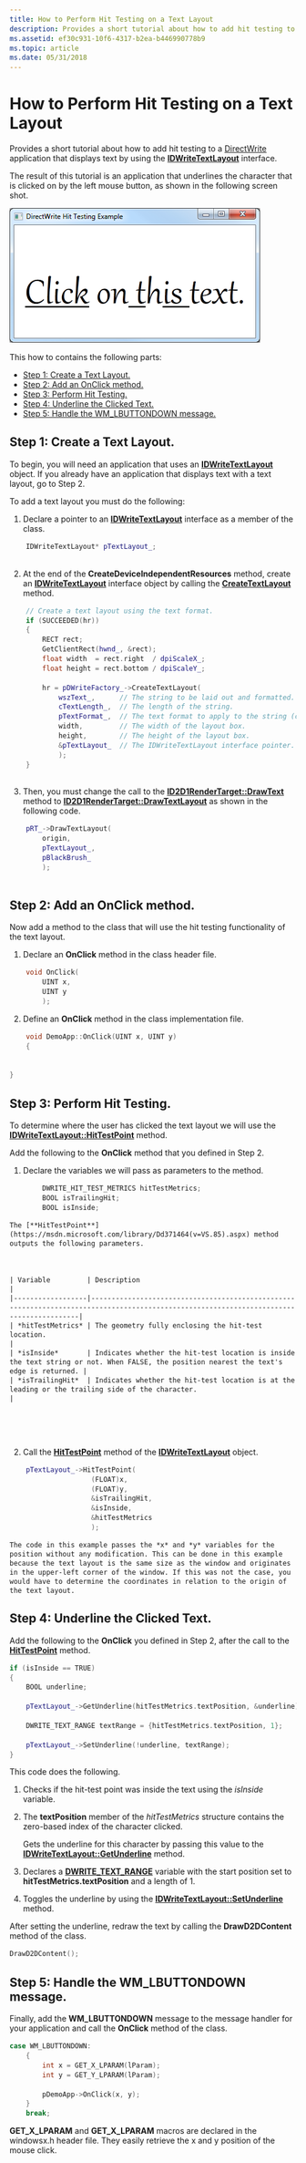 ```yaml
---
title: How to Perform Hit Testing on a Text Layout
description: Provides a short tutorial about how to add hit testing to a DirectWrite application that displays text by using the IDWriteTextLayout interface.
ms.assetid: ef30c931-10f6-4317-b2ea-b446990778b9
ms.topic: article
ms.date: 05/31/2018
---
```


# How to Perform Hit Testing on a Text Layout

Provides a short tutorial about how to add hit testing to a [DirectWrite](direct-write-portal.md) application that displays text by using the [**IDWriteTextLayout**](https://msdn.microsoft.com/library/Dd316718(v=VS.85).aspx) interface.

The result of this tutorial is an application that underlines the character that is clicked on by the left mouse button, as shown in the following screen shot.

![screen shot of "click on this text"](images/hittest.png)

This how to contains the following parts:

-   [Step 1: Create a Text Layout.](#step-1-create-a-text-layout)
-   [Step 2: Add an OnClick method.](#step-2-add-an-onclick-method)
-   [Step 3: Perform Hit Testing.](#step-3-perform-hit-testing)
-   [Step 4: Underline the Clicked Text.](#step-4-underline-the-clicked-text)
-   [Step 5: Handle the WM\_LBUTTONDOWN message.](https://docs.microsoft.com/windows)

## Step 1: Create a Text Layout.

To begin, you will need an application that uses an [**IDWriteTextLayout**](https://msdn.microsoft.com/library/Dd316718(v=VS.85).aspx) object. If you already have an application that displays text with a text layout, go to Step 2.

To add a text layout you must do the following:

1.  Declare a pointer to an [**IDWriteTextLayout**](https://msdn.microsoft.com/library/Dd316718(v=VS.85).aspx) interface as a member of the class.
```C++
    IDWriteTextLayout* pTextLayout_;
    
```

    

2.  At the end of the **CreateDeviceIndependentResources** method, create an [**IDWriteTextLayout**](https://msdn.microsoft.com/library/Dd316718(v=VS.85).aspx) interface object by calling the [**CreateTextLayout**](https://msdn.microsoft.com/library/Dd368205(v=VS.85).aspx) method.
```C++
    // Create a text layout using the text format.
    if (SUCCEEDED(hr))
    {
        RECT rect;
        GetClientRect(hwnd_, &rect); 
        float width  = rect.right  / dpiScaleX_;
        float height = rect.bottom / dpiScaleY_;

        hr = pDWriteFactory_->CreateTextLayout(
            wszText_,      // The string to be laid out and formatted.
            cTextLength_,  // The length of the string.
            pTextFormat_,  // The text format to apply to the string (contains font information, etc).
            width,         // The width of the layout box.
            height,        // The height of the layout box.
            &pTextLayout_  // The IDWriteTextLayout interface pointer.
            );
    }
    
```

    

3.  Then, you must change the call to the [**ID2D1RenderTarget::DrawText**](/windows/win32/api/d2d1/nf-d2d1-id2d1rendertarget-drawtext(constwchar_uint32_idwritetextformat_constd2d1_rect_f__id2d1brush_d2d1_draw_text_options_dwrite_measuring_mode)) method to [**ID2D1RenderTarget::DrawTextLayout**](/windows/win32/api/d2d1/nf-d2d1-id2d1rendertarget-drawtextlayout) as shown in the following code.
```C++
    pRT_->DrawTextLayout(
        origin,
        pTextLayout_,
        pBlackBrush_
        );
    
```

    

## Step 2: Add an OnClick method.

Now add a method to the class that will use the hit testing functionality of the text layout.

1.  Declare an **OnClick** method in the class header file.
```C++
    void OnClick(
        UINT x,
        UINT y
        );
```

    

2.  Define an **OnClick** method in the class implementation file.
```C++
    void DemoApp::OnClick(UINT x, UINT y)
    {

    
}
```



    

## Step 3: Perform Hit Testing.

To determine where the user has clicked the text layout we will use the [**IDWriteTextLayout::HitTestPoint**](https://msdn.microsoft.com/library/Dd371464(v=VS.85).aspx) method.

Add the following to the **OnClick** method that you defined in Step 2.

1.  Declare the variables we will pass as parameters to the method.

```C++
        DWRITE_HIT_TEST_METRICS hitTestMetrics;
        BOOL isTrailingHit;
        BOOL isInside; 
```

    

    The [**HitTestPoint**](https://msdn.microsoft.com/library/Dd371464(v=VS.85).aspx) method outputs the following parameters.

    

    | Variable         | Description                                                                                                                             |
    |------------------|-----------------------------------------------------------------------------------------------------------------------------------------|
    | *hitTestMetrics* | The geometry fully enclosing the hit-test location.                                                                                     |
    | *isInside*       | Indicates whether the hit-test location is inside the text string or not. When FALSE, the position nearest the text's edge is returned. |
    | *isTrailingHit*  | Indicates whether the hit-test location is at the leading or the trailing side of the character.                                        |

    

     

2.  Call the [**HitTestPoint**](https://msdn.microsoft.com/library/Dd371464(v=VS.85).aspx) method of the [**IDWriteTextLayout**](https://msdn.microsoft.com/library/Dd316718(v=VS.85).aspx) object.

```C++
    pTextLayout_->HitTestPoint(
                    (FLOAT)x, 
                    (FLOAT)y,
                    &isTrailingHit,
                    &isInside,
                    &hitTestMetrics
                    );
```

    

    The code in this example passes the *x* and *y* variables for the position without any modification. This can be done in this example because the text layout is the same size as the window and originates in the upper-left corner of the window. If this was not the case, you would have to determine the coordinates in relation to the origin of the text layout.

## Step 4: Underline the Clicked Text.

Add the following to the **OnClick** you defined in Step 2, after the call to the [**HitTestPoint**](https://msdn.microsoft.com/library/Dd371464(v=VS.85).aspx) method.


```C++
if (isInside == TRUE)
{
    BOOL underline;

    pTextLayout_->GetUnderline(hitTestMetrics.textPosition, &underline);

    DWRITE_TEXT_RANGE textRange = {hitTestMetrics.textPosition, 1};

    pTextLayout_->SetUnderline(!underline, textRange);
}
```



This code does the following.

1.  Checks if the hit-test point was inside the text using the *isInside* variable.
2.  The **textPosition** member of the *hitTestMetrics* structure contains the zero-based index of the character clicked.

    Gets the underline for this character by passing this value to the [**IDWriteTextLayout::GetUnderline**](https://msdn.microsoft.com/library/Dd371463(v=VS.85).aspx) method.

3.  Declares a [**DWRITE\_TEXT\_RANGE**](/windows/win32/api/dwrite/ns-dwrite-dwrite_text_range) variable with the start position set to **hitTestMetrics.textPosition** and a length of 1.
4.  Toggles the underline by using the [**IDWriteTextLayout::SetUnderline**](https://msdn.microsoft.com/library/Dd371518(v=VS.85).aspx) method.

After setting the underline, redraw the text by calling the **DrawD2DContent** method of the class.


```C++
DrawD2DContent();
```



## Step 5: Handle the WM\_LBUTTONDOWN message.

Finally, add the **WM\_LBUTTONDOWN** message to the message handler for your application and call the **OnClick** method of the class.


```C++
case WM_LBUTTONDOWN:
    {
        int x = GET_X_LPARAM(lParam); 
        int y = GET_Y_LPARAM(lParam);

        pDemoApp->OnClick(x, y);
    }
    break;
```



**GET\_X\_LPARAM** and **GET\_X\_LPARAM** macros are declared in the windowsx.h header file. They easily retrieve the x and y position of the mouse click.

 

 




